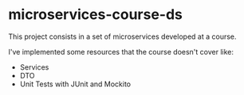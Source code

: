 # microservices-course-ds

This project consists in a set of microservices developed at a course.

<pending add more details about the microservices>

I've implemented some resources that the course doesn't cover like:

- Services
- DTO
- Unit Tests with JUnit and Mockito
